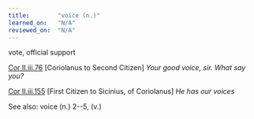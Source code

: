 ```yaml
---
title:        "voice (n.)"
learned_on:   "N/A"
reviewed_on:  "N/A"
---
```


vote, official support

[Cor II.iii.76](https://www.shakespeareswords.com/Public/Play.aspx?Act=2&Scene=3&WorkId=3#122212) \[Coriolanus to Second Citizen\] *Your good voice, sir. What say you?*

[Cor II.iii.155](https://www.shakespeareswords.com/Public/Play.aspx?Act=2&Scene=3&WorkId=3#122338) \[First Citizen to Sicinius, of Coriolanus\] *He has our voices*

See also: voice (n.) 2--5, (v.)
